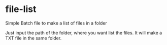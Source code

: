 # file-list
Simple Batch file to make a list of files in a folder

Just input the path of the folder, where you want list the files. It will make a TXT file in the same folder.
